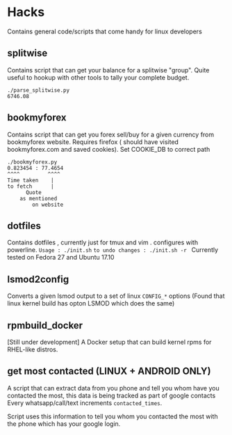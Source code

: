 # Hacks
Contains general code/scripts that come handy for linux developers

## splitwise
Contains script that can get your balance for a splitwise "group". Quite useful to hookup with other tools
to tally your complete budget.

```
./parse_splitwise.py 
6746.08
```

## bookmyforex
Contains script that can get you forex sell/buy for a given currency from bookmyforex website.
Requires firefox ( should have visited bookmyforex.com and saved cookies).
Set COOKIE\_DB to correct path
```
./bookmyforex.py
0.823454 : 77.4654
^^^^         ^^^^
Time taken    |
to fetch      |
	  Quote
	as mentioned
        on website
```

## dotfiles
Contains dotfiles , currently just for tmux and vim . configures with powerline.
`Usage : ./init.sh`
`to undo changes : ./init.sh -r `
Currently tested on Fedora 27 and Ubuntu 17.10

## lsmod2config
Converts a given lsmod output to a set of linux `CONFIG_*` options
(Found that linux kernel build has opton LSMOD which does the same)

## rpmbuild\_docker
[Still under development]
A Docker setup that can build kernel rpms for RHEL-like distros.

## get most contacted (LINUX + ANDROID ONLY) 
A script that can extract data from you phone and tell you whom have you
contacted the most, this data is being tracked as part of google contacts
Every whatsapp/call/text increments `contacted_times`.


Script uses this information to tell you whom you contacted the most
with the phone which has your google login.

